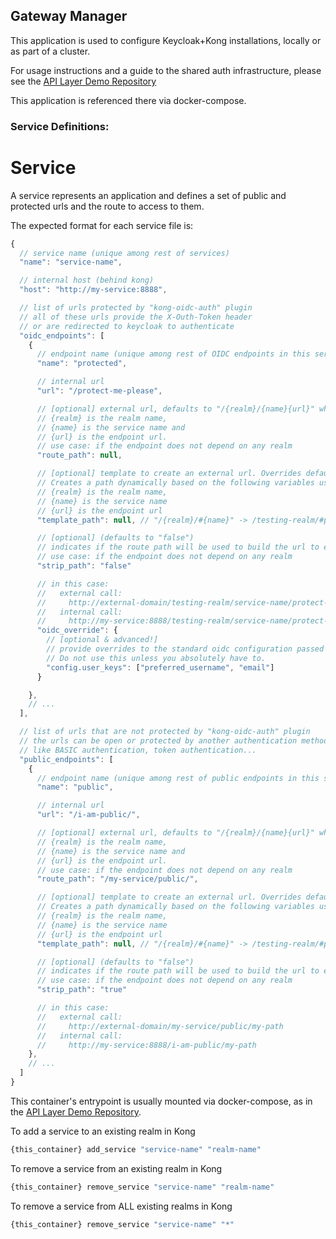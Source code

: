 ## Gateway Manager

This application is used to configure Keycloak+Kong installations, locally or as part of a cluster. 

For usage instructions and a guide to the shared auth infrastructure, please see the [API Layer Demo Repository](https://github.com/eHealthAfrica/api-layer-demo)

This application is referenced there via docker-compose.

### Service Definitions:

# Service

A service represents an application and defines a set of public and protected urls
and the route to access to them.

The expected format for each service file is:

```javascript
{
  // service name (unique among rest of services)
  "name": "service-name",

  // internal host (behind kong)
  "host": "http://my-service:8888",

  // list of urls protected by "kong-oidc-auth" plugin
  // all of these urls provide the X-Outh-Token header
  // or are redirected to keycloak to authenticate
  "oidc_endpoints": [
    {
      // endpoint name (unique among rest of OIDC endpoints in this service)
      "name": "protected",

      // internal url
      "url": "/protect-me-please",

      // [optional] external url, defaults to "/{realm}/{name}{url}" where
      // {realm} is the realm name,
      // {name} is the service name and
      // {url} is the endpoint url.
      // use case: if the endpoint does not depend on any realm
      "route_path": null,

      // [optional] template to create an external url. Overrides default route_path.
      // Creates a path dynamically based on the following variables using string substitution.
      // {realm} is the realm name,
      // {name} is the service name
      // {url} is the endpoint url
      "template_path": null, // "/{realm}/#{name}" -> /testing-realm/#protected

      // [optional] (defaults to "false")
      // indicates if the route path will be used to build the url to execute the internal call
      // use case: if the endpoint does not depend on any realm
      "strip_path": "false"

      // in this case:
      //   external call:
      //     http://external-domain/testing-realm/service-name/protect-me-please/my-path
      //   internal call:
      //     http://my-service:8888/testing-realm/service-name/protect-me-please/my-path
      "oidc_override": {
        // [optional & advanced!]
        // provide overrides to the standard oidc configuration passed to Kong-Oidc        
        // Do not use this unless you absolutely have to.
        "config.user_keys": ["preferred_username", "email"]
      }

    },
    // ...
  ],

  // list of urls that are not protected by "kong-oidc-auth" plugin
  // the urls can be open or protected by another authentication method
  // like BASIC authentication, token authentication...
  "public_endpoints": [
    {
      // endpoint name (unique among rest of public endpoints in this service)
      "name": "public",

      // internal url
      "url": "/i-am-public/",

      // [optional] external url, defaults to "/{realm}/{name}{url}" where
      // {realm} is the realm name,
      // {name} is the service name and
      // {url} is the endpoint url.
      // use case: if the endpoint does not depend on any realm
      "route_path": "/my-service/public/",

      // [optional] template to create an external url. Overrides default route_path.
      // Creates a path dynamically based on the following variables using string substitution.
      // {realm} is the realm name,
      // {name} is the service name
      // {url} is the endpoint url
      "template_path": null, // "/{realm}/#{name}" -> /testing-realm/#public

      // [optional] (defaults to "false")
      // indicates if the route path will be used to build the url to execute the internal call
      // use case: if the endpoint does not depend on any realm
      "strip_path": "true"

      // in this case:
      //   external call:
      //     http://external-domain/my-service/public/my-path
      //   internal call:
      //     http://my-service:8888/i-am-public/my-path
    },
    // ...
  ]
}
```

This container's entrypoint is usually mounted via docker-compose, as in the [API Layer Demo Repository](https://github.com/eHealthAfrica/api-layer-demo).

To add a service to an existing realm in Kong

```bash
{this_container} add_service "service-name" "realm-name"
```

To remove a service from an existing realm in Kong

```bash
{this_container} remove_service "service-name" "realm-name"
```

To remove a service from ALL existing realms in Kong

```bash
{this_container} remove_service "service-name" "*"
```

